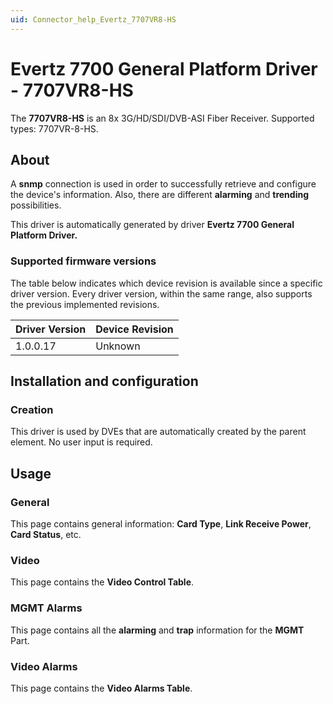 ```yaml
---
uid: Connector_help_Evertz_7707VR8-HS
---
```


# Evertz 7700 General Platform Driver - 7707VR8-HS

The **7707VR8-HS** is an 8x 3G/HD/SDI/DVB-ASI Fiber Receiver. Supported types: 7707VR-8-HS.

## About

A **snmp** connection is used in order to successfully retrieve and configure the device's information. Also, there are different **alarming** and **trending** possibilities.

This driver is automatically generated by driver **Evertz 7700 General Platform Driver.**

### Supported firmware versions

The table below indicates which device revision is available since a specific driver version. Every driver version, within the same range, also supports the previous implemented revisions.

| **Driver Version** | **Device Revision** |
|--------------------|---------------------|
| 1.0.0.17           | Unknown             |

## Installation and configuration

### Creation

This driver is used by DVEs that are automatically created by the parent element. No user input is required.

## Usage

### General

This page contains general information: **Card Type**, **Link Receive Power**, **Card Status**, etc.

### Video

This page contains the **Video Control Table**.

### MGMT Alarms

This page contains all the **alarming** and **trap** information for the **MGMT** Part.

### Video Alarms

This page contains the **Video Alarms Table**.
